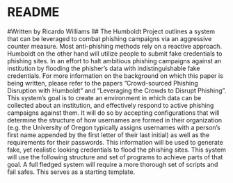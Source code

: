 # README #
#Written by Ricardo Williams II#
The Humboldt Project outlines a system that can be leveraged to combat phishing campaigns via an
aggressive counter measure. Most anti-phishing methods rely on a reactive approach. Humboldt on the
other hand will utilize people to submit fake credentials to phishing sites. In an effort to halt ambitious
phishing campaigns against an institution by flooding the phisher’s data with indistinguishable fake
credentials. For more information on the background on which this paper is being written, please refer to
the papers ”Crowd-sourced Phishing Disruption with Humboldt” and ”Leveraging the Crowds to Disrupt
Phishing”. This system’s goal is to create an environment in which data can be collected about an
institution, and effectively respond to active phishing campaigns against them. It will do so by accepting
configurations that will determine the structure of how usernames are formed in their organization (e.g.
the University of Oregon typically assigns usernames with a person’s first name appended by the first
letter of their last initial) as well as the requirements for their passwords. This information will be used to
generate fake, yet realistic looking credentials to flood the phishing sites. This system will use the
following structure and set of programs to achieve parts of that goal. A full fledged system will require a
more thorough set of scripts and fail safes. This serves as a starting template.
